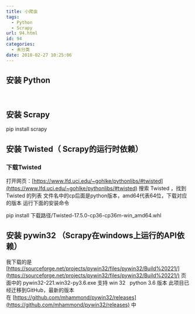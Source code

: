 ```yaml
---
title: 小爬虫
tags:
  - Python
  - Scrapy
url: 94.html
id: 94
categories:
  - 未分类
date: 2018-02-27 10:25:06
---
```


安装 Python
---------

 

安装 Scrapy
---------

pip install scrapy

安装 Twisted（ Scrapy的运行时依赖）
-------------------------

### 下载Twisted

打开网页：[https://www.lfd.uci.edu/~gohlke/pythonlibs/#twisted](https://www.lfd.uci.edu/~gohlke/pythonlibs/#twisted) 搜索 Twisted ，找到 Twisted 的列表 文件名中的cp后面是python版本，amd64代表64位，下载对应的版本 运行下面的安装命令

pip install 下载路径/Twisted-17.5.0-cp36-cp36m-win_amd64.whl

安装 pywin32 （Scrapy在windows上运行的API依赖）
------------------------------------

我下载的是  [https://sourceforge.net/projects/pywin32/files/pywin32/Build%20221/](https://sourceforge.net/projects/pywin32/files/pywin32/Build%20221/) 页面中的 pywin32-221.win32-py3.6.exe 支持 win 32   python 3.6 版本 此项目已经迁移到GitHub，最新的版本在 [https://github.com/mhammond/pywin32/releases](https://github.com/mhammond/pywin32/releases) 中
